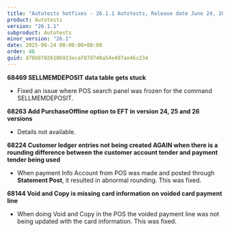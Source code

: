 ```yaml
---
title: "Autotests hotfixes - 26.1.1 Autotests, Release date June 24, 2025 - Hotfixes"
product: Autotests
version: "26.1.1"
subproduct: Autotests
minor_version: "26.1"
date: 2025-06-24 00:00:00+00:00
order: 48
guid: d70b07026106933ecaf87d740a54e497ae46c234
---
```


<div><strong>68469 SELLMEMDEPOSIT data table gets stuck</strong>
<ul><li>Fixed an issue where POS search panel was frozen for the command SELLMEMDEPOSIT.</li></ul>
<strong>68263 Add PurchaseOffline option to EFT in version 24, 25 and 26 versions</strong>
<ul><li>Details not available.</li></ul>
<strong>68224 Customer ledger entries not being created AGAIN when there is a rounding difference between the customer account tender and payment tender being used</strong>
<ul><li>When payment Info Account from POS was made and posted through <b>Statement Post</b>, it resulted in abnormal rounding. This was fixed.</li></ul>
<strong>68144 Void and Copy is missing card information on voided card payment line</strong>
<ul><li>When doing Void and Copy in the POS the voided payment line was not being updated with the card information. This was fixed.</li></ul></div>
